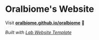 
# Oralbiome's Website

Visit **[oralbiome.github.io/oralbiome](https://oralbiome.github.io/oralbiome)** 🚀

_Built with [Lab Website Template](https://greene-lab.gitbook.io/lab-website-template-docs)_

